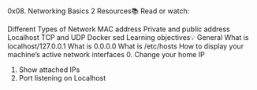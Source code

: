 0x08. Networking Basics 2
Resources📚
Read or watch:

Different Types of Network
MAC address
Private and public address
Localhost
TCP and UDP
Docker sed
Learning objectives💡
General
What is localhost/127.0.0.1
What is 0.0.0.0
What is /etc/hosts
How to display your machine’s active network interfaces
0. Change your home IP
1. Show attached IPs
2. Port listening on Localhost

